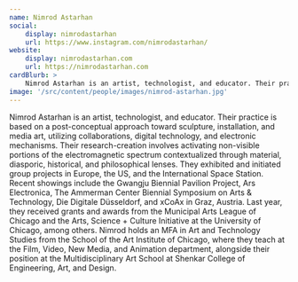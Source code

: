 ```yaml
---
name: Nimrod Astarhan
social:
    display: nimrodastarhan
    url: https://www.instagram.com/nimrodastarhan/
website:
    display: nimrodastarhan.com
    url: https://nimrodastarhan.com
cardBlurb: >
    Nimrod Astarhan is an artist, technologist, and educator. Their practice is based on a post-conceptual approach toward sculpture, installation, and media art, utilizing collaborations, digital technology, and electronic mechanisms. Their research-creation involves activating non-visible portions of the electromagnetic spectrum contextualized through material, diasporic, historical, and philosophical lenses.
image: '/src/content/people/images/nimrod-astarhan.jpg'
---
```


Nimrod Astarhan is an artist, technologist, and educator. Their practice is based on a
post-conceptual approach toward sculpture, installation, and media art, utilizing
collaborations, digital technology, and electronic mechanisms. Their research-creation
involves activating non-visible portions of the electromagnetic spectrum contextualized
through material, diasporic, historical, and philosophical lenses. They exhibited and
initiated group projects in Europe, the US, and the International Space Station. Recent
showings include the Gwangju Biennial Pavilion Project, Ars Electronica, The
Ammerman Center Biennial Symposium on Arts & Technology, Die Digitale Düsseldorf,
and xCoAx in Graz, Austria. Last year, they received grants and awards from the
Municipal Arts League of Chicago and the Arts, Science + Culture Initiative at the
University of Chicago, among others. Nimrod holds an MFA in Art and Technology
Studies from the School of the Art Institute of Chicago, where they teach at the Film,
Video, New Media, and Animation department, alongside their position at the
Multidisciplinary Art School at Shenkar College of Engineering, Art, and Design.
